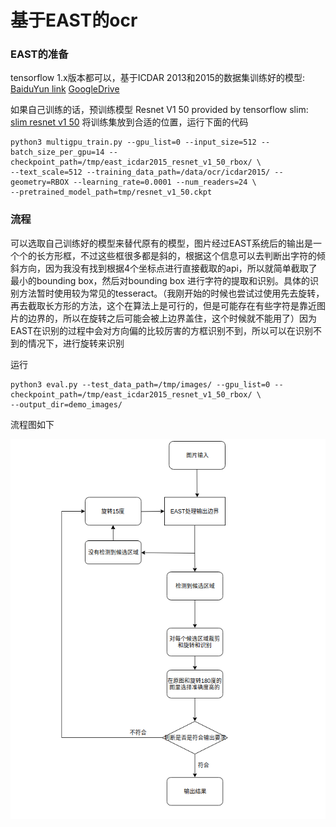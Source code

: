 # 基于EAST的ocr

### EAST的准备
tensorflow 1.x版本都可以，基于ICDAR 2013和2015的数据集训练好的模型: [BaiduYun link](http://pan.baidu.com/s/1jHWDrYQ) [GoogleDrive](https://drive.google.com/open?id=0B3APw5BZJ67ETHNPaU9xUkVoV0U)


如果自己训练的话，预训练模型 Resnet V1 50 provided by tensorflow slim: [slim resnet v1 50](http://download.tensorflow.org/models/resnet_v1_50_2016_08_28.tar.gz)
将训练集放到合适的位置，运行下面的代码

```
python3 multigpu_train.py --gpu_list=0 --input_size=512 --batch_size_per_gpu=14 --checkpoint_path=/tmp/east_icdar2015_resnet_v1_50_rbox/ \
--text_scale=512 --training_data_path=/data/ocr/icdar2015/ --geometry=RBOX --learning_rate=0.0001 --num_readers=24 \
--pretrained_model_path=tmp/resnet_v1_50.ckpt
```
### 流程

可以选取自己训练好的模型来替代原有的模型，图片经过EAST系统后的输出是一个个的长方形框，不过这些框很多都是斜的，根据这个信息可以去判断出字符的倾斜方向，因为我没有找到根据4个坐标点进行直接截取的api，所以就简单截取了最小的bounding box，然后对bounding box 进行字符的提取和识别。具体的识别方法暂时使用较为常见的tesseract。（我刚开始的时候也尝试过使用先去旋转，再去截取长方形的方法，这个在算法上是可行的，但是可能存在有些字符是靠近图片的边界的，所以在旋转之后可能会被上边界盖住，这个时候就不能用了）因为EAST在识别的过程中会对方向偏的比较厉害的方框识别不到，所以可以在识别不到的情况下，进行旋转来识别

运行
```
python3 eval.py --test_data_path=/tmp/images/ --gpu_list=0 --checkpoint_path=/tmp/east_icdar2015_resnet_v1_50_rbox/ \
--output_dir=demo_images/
```

流程图如下


![avatar](procedure.png)



